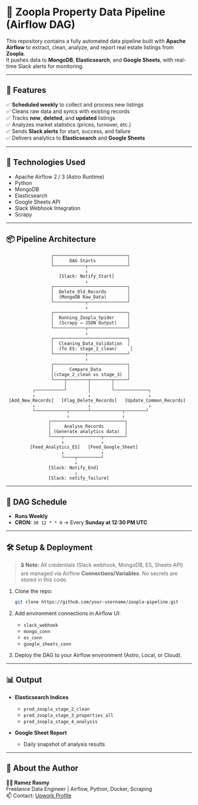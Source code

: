 # 🏡 Zoopla Property Data Pipeline (Airflow DAG)

This repository contains a fully automated data pipeline built with **Apache Airflow** to extract, clean, analyze, and report real estate listings from **Zoopla**.  
It pushes data to **MongoDB**, **Elasticsearch**, and **Google Sheets**, with real-time Slack alerts for monitoring.

---

## 🚀 Features

✅ **Scheduled weekly** to collect and process new listings  
✅ Cleans raw data and syncs with existing records  
✅ Tracks **new**, **deleted**, and **updated** listings  
✅ Analyzes market statistics (prices, turnover, etc.)  
✅ Sends **Slack alerts** for start, success, and failure  
✅ Delivers analytics to **Elasticsearch** and **Google Sheets**

---

## 🧠 Technologies Used

- Apache Airflow 2 / 3 (Astro Runtime)
- Python
- MongoDB
- Elasticsearch
- Google Sheets API
- Slack Webhook Integration
- Scrapy

---

## 📦 Pipeline Architecture
```
                 ┌────────────────────────────┐
                 │      DAG Starts            │
                 └────────────┬───────────────┘
                              ↓
                    [Slack: Notify_Start]
                              ↓
                 ┌────────────────────────────┐
                 │  Delete_Old_Records        │
                 │  (MongoDB Raw_Data)        │
                 └────────────┬───────────────┘
                              ↓
                 ┌────────────────────────────┐
                 │  Running_Zoopla_Spider     │
                 │  (Scrapy → JSON Output)    │
                 └────────────┬───────────────┘
                              ↓
                 ┌────────────────────────────┐
                 │  Cleaning_Data_Validation  │
                 │  (To ES: stage_2_clean)     │
                 └────────────┬───────────────┘
                              ↓
                 ┌────────────────────────────┐
                 │      Compare_Data          │
                 │(stage_2_clean vs stage_3)  │
                 └────┬────────┬────────┬─────┘
                      │        │        │
          ┌───────────┘        │        └─────────────┐
          ↓                    ↓                      ↓
 [Add_New_Records]   [Flag_Delete_Records]   [Update_Common_Records]
          ↓                    ↓                      ↓
          └────────────┬───────┴────────────┬────────┘
                       ↓                    ↓
                ┌────────────────────────────┐
                │     Analyse_Records        │
                │ (Generate analytics data)  │
                └────┬──────────────┬────────┘
                     ↓              ↓
         [Feed_Analytics_ES]   [Feed_Google_Sheet]
                     ↓              ↓
                     └────┬─────────┘
                          ↓
                [Slack: Notify_End]
                          ↓
                [Slack: notify_failure]
```


---

## 📅 DAG Schedule

- **Runs Weekly**  
- **CRON:** `30 12 * * 0` → Every **Sunday at 12:30 PM UTC**

---

## 🛠 Setup & Deployment

> 🔒 **Note:** All credentials (Slack webhook, MongoDB, ES, Sheets API) are managed via Airflow **Connections/Variables**. No secrets are stored in this code.

1. Clone the repo:
   ```bash
   git clone https://github.com/your-username/zoopla-pipeline.git
   ```

2. Add environment connections in Airflow UI:
   - `slack_webhook`
   - `mongo_conn`
   - `es_conn`
   - `google_sheets_conn`

3. Deploy the DAG to your Airflow environment (Astro, Local, or Cloud).

---

## 📊 Output

- **Elasticsearch Indices**
  - `prod_zoopla_stage_2_clean`
  - `prod_zoopla_stage_3_properties_all`
  - `prod_zoopla_stage_4_analysis`

- **Google Sheet Report**
  - Daily snapshot of analysis results

---

## 🤝 About the Author

**👨‍💻 Ramez Rasmy**  
Freelance Data Engineer | Airflow, Python, Docker, Scraping  
📫 Contact: [Upwork Profile]([https://www.upwork.com/freelancers/~yourprofile](https://upwork.com/freelancers/ramezr))


